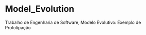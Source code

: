 Model_Evolution
===============

Trabalho de Engenharia de Software, Modelo Evolutivo: Exemplo de Prototipação